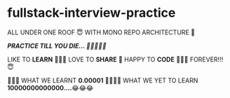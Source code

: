 # fullstack-interview-practice

ALL UNDER ONE ROOF 😇 WITH MONO REPO ARCHITECTURE 🤩

___PRACTICE TILL YOU DIE... 👨‍💻👨🏻‍💻___

LIKE TO **LEARN** 🏄🏼‍♂️
    LOVE TO **SHARE** 🤝
        HAPPY TO **CODE** 👨‍💻🤓
            FOREVER!!!😇

🧘🏼‍♂️
WHAT WE LEARNT **0.00001** 🤪😵‍💫🥴
    WHAT WE YET TO LEARN **10000000000000....**😂😂😂 